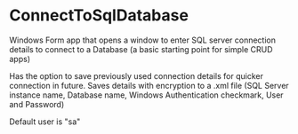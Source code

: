 # ConnectToSqlDatabase
 Windows Form app that opens a window to enter SQL server connection details to connect to a Database (a basic starting point for simple CRUD apps)

Has the option to save previously used connection details for quicker connection in future. Saves details with encryption to a .xml file (SQL Server instance name, Database name, Windows Authentication checkmark, User and Password)

Default user is "sa"
